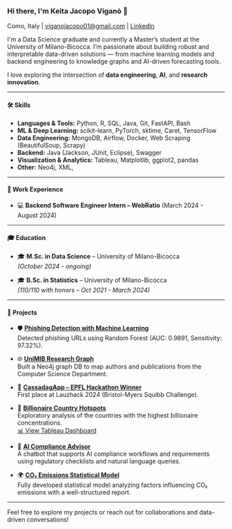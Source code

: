 ### Hi there, I'm Keita Jacopo Viganò 👋

Como, Italy | viganojacopo01@gmail.com | [LinkedIn](https://linkedin.com/in/keita-jacopo-vigano)

I'm a Data Science graduate and currently a Master’s student at the University of Milano-Bicocca. I’m passionate about building robust and interpretable data-driven solutions — from machine learning models and backend engineering to knowledge graphs and AI-driven forecasting tools.

I love exploring the intersection of **data engineering**, **AI**, and **research innovation**. 

---

#### 🛠️ Skills

- **Languages & Tools:** Python, R, SQL, Java, Git, FastAPI, Bash  
- **ML & Deep Learning:** scikit-learn, PyTorch, sktime, Caret, TensorFlow  
- **Data Engineering:** MongoDB, Airflow, Docker, Web Scraping (BeautifulSoup, Scrapy)  
- **Backend:** Java (Jackson, JUnit, Eclipse), Swagger  
- **Visualization & Analytics:** Tableau, Matplotlib, ggplot2, pandas  
- **Other:** Neo4j, XML, 

---

#### 💼 Work Experience

- 💻 **Backend Software Engineer Intern – WebRatio** (March 2024 - August 2024)  

---

#### 🎓 Education

- 🎓 **M.Sc. in Data Science** – University of Milano-Bicocca  
  *(October 2024 - ongoing)*  

- 🎓 **B.Sc. in Statistics** – University of Milano-Bicocca  
  *(110/110 with honors – Oct 2021 - March 2024)*  

---

#### 🚀 Projects

- 🛡️ [**Phishing Detection with Machine Learning**](https://github.com/keitaVigano/phishing-url)  
  Detected phishing URLs using Random Forest (AUC: 0.9891, Sensitivity: 97.32%).

- 🌐 [**UniMIB Research Graph**](https://github.com/saraborello/UniMIB-ResearchGraph)  
  Built a Neo4j graph DB to map authors and publications from the Computer Science Department.

- 🧬 [**CassadagApp – EPFL Hackathon Winner**](https://lauzhack.com/projects.html)  
  First place at Lauzhack 2024 (Bristol-Myers Squibb Challenge).  
  

- 🏦 [**Billionaire Country Hotspots**](https://github.com/saraborello/billionaire-country-hotspots)  
  Exploratory analysis of the countries with the highest billionaire concentrations.  
  [📊 View Tableau Dashboard](https://public.tableau.com/app/profile/keita.jacopo.vigan./viz/BillionairesCountryHotspots/Dashboard1)

- 🤖 [**AI Compliance Advisor**](https://github.com/keitaVigano/ai_compliance_advisor)  
  A chatbot that supports AI compliance workflows and requirements using regulatory checklists and natural language queries.

- 🌍 [**CO₂ Emissions Statistical Model**](https://github.com/keitaVigano/emissioni_co2)  
  Fully developed statistical model analyzing factors influencing CO₂ emissions with a well-structured report.

---

Feel free to explore my projects or reach out for collaborations and data-driven conversations!

